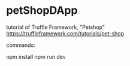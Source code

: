 # petShopDApp

tutorial of Truffle Framework, "Petshop"
https://truffleframework.com/tutorials/pet-shop

commands:

npm install
npm run dev
